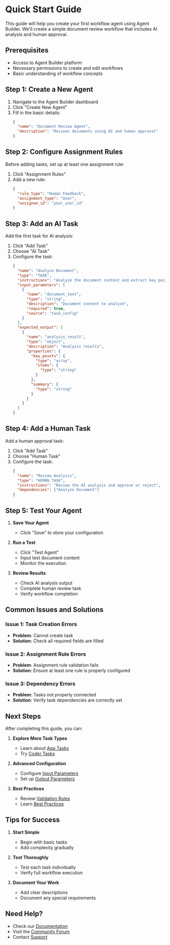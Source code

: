 # Quick Start Guide

This guide will help you create your first workflow agent using Agent Builder. We'll create a simple document review workflow that includes AI analysis and human approval.

## Prerequisites
- Access to Agent Builder platform
- Necessary permissions to create and edit workflows
- Basic understanding of workflow concepts

## Step 1: Create a New Agent

1. Navigate to the Agent Builder dashboard
2. Click "Create New Agent"
3. Fill in the basic details:
   ```json
   {
     "name": "Document Review Agent",
     "description": "Reviews documents using AI and human approval"
   }
   ```

## Step 2: Configure Assignment Rules

Before adding tasks, set up at least one assignment rule:

1. Click "Assignment Rules"
2. Add a new rule:
   ```json
   {
     "rule_type": "Human Feedback",
     "assignment_type": "User",
     "assignee_id": "your_user_id"
   }
   ```

## Step 3: Add an AI Task

Add the first task for AI analysis:

1. Click "Add Task"
2. Choose "AI Task"
3. Configure the task:
   ```json
   {
     "name": "Analyze Document",
     "type": "TASK",
     "instructions": "Analyze the document content and extract key points",
     "input_parameters": [
       {
         "name": "document_text",
         "type": "string",
         "description": "Document content to analyze",
         "required": true,
         "source": "task_config"
       }
     ],
     "expected_output": [
       {
         "name": "analysis_result",
         "type": "object",
         "description": "Analysis results",
         "properties": {
           "key_points": {
             "type": "array",
             "items": {
               "type": "string"
             }
           },
           "summary": {
             "type": "string"
           }
         }
       }
     ]
   }
   ```

## Step 4: Add a Human Task

Add a human approval task:

1. Click "Add Task"
2. Choose "Human Task"
3. Configure the task:
   ```json
   {
     "name": "Review Analysis",
     "type": "HUMAN_TASK",
     "instructions": "Review the AI analysis and approve or reject",
     "dependencies": ["Analyze Document"]
   }
   ```

## Step 5: Test Your Agent

1. **Save Your Agent**
   - Click "Save" to store your configuration

2. **Run a Test**
   - Click "Test Agent"
   - Input test document content
   - Monitor the execution

3. **Review Results**
   - Check AI analysis output
   - Complete human review task
   - Verify workflow completion

## Common Issues and Solutions

### Issue 1: Task Creation Errors
- **Problem**: Cannot create task
- **Solution**: Check all required fields are filled

### Issue 2: Assignment Rule Errors
- **Problem**: Assignment rule validation fails
- **Solution**: Ensure at least one rule is properly configured

### Issue 3: Dependency Errors
- **Problem**: Tasks not properly connected
- **Solution**: Verify task dependencies are correctly set

## Next Steps

After completing this guide, you can:

1. **Explore More Task Types**
   - Learn about [App Tasks](../tasks/app-task.md)
   - Try [Coder Tasks](../tasks/coder-task.md)

2. **Advanced Configuration**
   - Configure [Input Parameters](../parameters/input-parameters.md)
   - Set up [Output Parameters](../parameters/output-parameters.md)

3. **Best Practices**
   - Review [Validation Rules](../guides/validation-rules.md)
   - Learn [Best Practices](../guides/best-practices.md)

## Tips for Success

1. **Start Simple**
   - Begin with basic tasks
   - Add complexity gradually

2. **Test Thoroughly**
   - Test each task individually
   - Verify full workflow execution

3. **Document Your Work**
   - Add clear descriptions
   - Document any special requirements

## Need Help?

- Check our [Documentation](../index.md)
- Visit the [Community Forum](#)
- Contact [Support](#)
